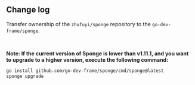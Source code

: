 
## Change log

Transfer ownership of the `zhufuyi/sponge` repository to the `go-dev-frame/sponge`.

<br>

**Note: If the current version of Sponge is lower than v1.11.1, and you want to upgrade to a higher version, execute the following command:**

```bash
go install github.com/go-dev-frame/sponge/cmd/sponge@latest
sponge upgrade
```
